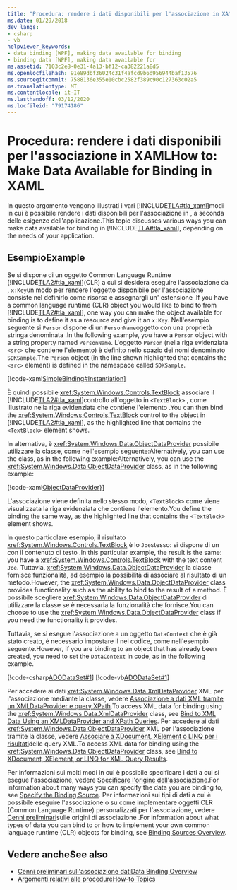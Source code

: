 ```yaml
---
title: "Procedura: rendere i dati disponibili per l'associazione in XAML"
ms.date: 01/29/2018
dev_langs:
- csharp
- vb
helpviewer_keywords:
- data binding [WPF], making data available for binding
- binding data [WPF], making data available for
ms.assetid: 7103c2e8-0e31-4a13-bf12-ca382221a8d5
ms.openlocfilehash: 91e89dbf36024c31f4afcd9b6d956944baf13576
ms.sourcegitcommit: 7588136e355e10cbc2582f389c90c127363c02a5
ms.translationtype: MT
ms.contentlocale: it-IT
ms.lasthandoff: 03/12/2020
ms.locfileid: "79174186"
---
```

# <a name="how-to-make-data-available-for-binding-in-xaml"></a><span data-ttu-id="6f0ed-102">Procedura: rendere i dati disponibili per l'associazione in XAML</span><span class="sxs-lookup"><span data-stu-id="6f0ed-102">How to: Make Data Available for Binding in XAML</span></span>
<span data-ttu-id="6f0ed-103">In questo argomento vengono illustrati i vari [!INCLUDE[TLA#tla_xaml](../../../../includes/tlasharptla-xaml-md.md)]modi in cui è possibile rendere i dati disponibili per l'associazione in , a seconda delle esigenze dell'applicazione.</span><span class="sxs-lookup"><span data-stu-id="6f0ed-103">This topic discusses various ways you can make data available for binding in [!INCLUDE[TLA#tla_xaml](../../../../includes/tlasharptla-xaml-md.md)], depending on the needs of your application.</span></span>  
  
## <a name="example"></a><span data-ttu-id="6f0ed-104">Esempio</span><span class="sxs-lookup"><span data-stu-id="6f0ed-104">Example</span></span>  
 <span data-ttu-id="6f0ed-105">Se si dispone di un oggetto Common Language Runtime [!INCLUDE[TLA2#tla_xaml](../../../../includes/tla2sharptla-xaml-md.md)](CLR) a cui si desidera eseguire l'associazione da , `x:Key`un modo per rendere l'oggetto disponibile per l'associazione consiste nel definirlo come risorsa e assegnargli un' estensione .</span><span class="sxs-lookup"><span data-stu-id="6f0ed-105">If you have a common language runtime (CLR) object you would like to bind to from [!INCLUDE[TLA2#tla_xaml](../../../../includes/tla2sharptla-xaml-md.md)], one way you can make the object available for binding is to define it as a resource and give it an `x:Key`.</span></span> <span data-ttu-id="6f0ed-106">Nell'esempio seguente si `Person` dispone di un `PersonName`oggetto con una proprietà stringa denominata .</span><span class="sxs-lookup"><span data-stu-id="6f0ed-106">In the following example, you have a `Person` object with a string property named `PersonName`.</span></span> <span data-ttu-id="6f0ed-107">L'oggetto `Person` (nella riga evidenziata `<src>` che contiene l'elemento) è definito nello spazio dei nomi denominato `SDKSample`.</span><span class="sxs-lookup"><span data-stu-id="6f0ed-107">The `Person` object (in the line shown highlighted that contains the `<src>` element) is defined in the namespace called `SDKSample`.</span></span>  
  
 [!code-xaml[SimpleBinding#Instantiation](~/samples/snippets/csharp/VS_Snippets_Wpf/SimpleBinding/CSharp/Page1.xaml?highlight=9,37)]  
  
 <span data-ttu-id="6f0ed-108">È quindi possibile <xref:System.Windows.Controls.TextBlock> associare il [!INCLUDE[TLA2#tla_xaml](../../../../includes/tla2sharptla-xaml-md.md)]controllo all'oggetto in `<TextBlock>` , come illustrato nella riga evidenziata che contiene l'elemento .</span><span class="sxs-lookup"><span data-stu-id="6f0ed-108">You can then bind the <xref:System.Windows.Controls.TextBlock> control to the object in [!INCLUDE[TLA2#tla_xaml](../../../../includes/tla2sharptla-xaml-md.md)], as the highlighted line that contains the `<TextBlock>` element shows.</span></span>
  
 <span data-ttu-id="6f0ed-109">In alternativa, è <xref:System.Windows.Data.ObjectDataProvider> possibile utilizzare la classe, come nell'esempio seguente:Alternatively, you can use the class, as in the following example:</span><span class="sxs-lookup"><span data-stu-id="6f0ed-109">Alternatively, you can use the <xref:System.Windows.Data.ObjectDataProvider> class, as in the following example:</span></span>  
  
 [!code-xaml[ObjectDataProvider}](~/samples/snippets/visualbasic/VS_Snippets_Wpf/SimpleBinding/VisualBasic/Page1.xaml?highlight=10-14,42)]  
  
 <span data-ttu-id="6f0ed-110">L'associazione viene definita nello stesso modo, `<TextBlock>` come viene visualizzata la riga evidenziata che contiene l'elemento.</span><span class="sxs-lookup"><span data-stu-id="6f0ed-110">You define the binding the same way, as the highlighted line that contains the `<TextBlock>` element shows.</span></span>  
  
 <span data-ttu-id="6f0ed-111">In questo particolare esempio, il risultato <xref:System.Windows.Controls.TextBlock> è lo `Joe`stesso: si dispone di un con il contenuto di testo .</span><span class="sxs-lookup"><span data-stu-id="6f0ed-111">In this particular example, the result is the same: you have a <xref:System.Windows.Controls.TextBlock> with the text content `Joe`.</span></span> <span data-ttu-id="6f0ed-112">Tuttavia, <xref:System.Windows.Data.ObjectDataProvider> la classe fornisce funzionalità, ad esempio la possibilità di associare al risultato di un metodo.</span><span class="sxs-lookup"><span data-stu-id="6f0ed-112">However, the <xref:System.Windows.Data.ObjectDataProvider> class provides functionality such as the ability to bind to the result of a method.</span></span> <span data-ttu-id="6f0ed-113">È possibile scegliere <xref:System.Windows.Data.ObjectDataProvider> di utilizzare la classe se è necessaria la funzionalità che fornisce.</span><span class="sxs-lookup"><span data-stu-id="6f0ed-113">You can choose to use the <xref:System.Windows.Data.ObjectDataProvider> class if you need the functionality it provides.</span></span>  
  
 <span data-ttu-id="6f0ed-114">Tuttavia, se si esegue l'associazione a un oggetto `DataContext` che è già stato creato, è necessario impostare il nel codice, come nell'esempio seguente.</span><span class="sxs-lookup"><span data-stu-id="6f0ed-114">However, if you are binding to an object that has already been created, you need to set the `DataContext` in code, as in the following example.</span></span>  
  
 [!code-csharp[ADODataSet#1](~/samples/snippets/csharp/VS_Snippets_Wpf/ADODataSet/CSharp/Window1.xaml.cs#1)]
 [!code-vb[ADODataSet#1](~/samples/snippets/visualbasic/VS_Snippets_Wpf/ADODataSet/VisualBasic/Window1.xaml.vb#1)]  
  
 <span data-ttu-id="6f0ed-115">Per accedere ai dati <xref:System.Windows.Data.XmlDataProvider> XML per l'associazione mediante la classe, vedere [Associazione a dati XML tramite un XMLDataProvider e query XPath](how-to-bind-to-xml-data-using-an-xmldataprovider-and-xpath-queries.md).</span><span class="sxs-lookup"><span data-stu-id="6f0ed-115">To access XML data for binding using the <xref:System.Windows.Data.XmlDataProvider> class, see [Bind to XML Data Using an XMLDataProvider and XPath Queries](how-to-bind-to-xml-data-using-an-xmldataprovider-and-xpath-queries.md).</span></span> <span data-ttu-id="6f0ed-116">Per accedere ai dati <xref:System.Windows.Data.ObjectDataProvider> XML per l'associazione tramite la classe, vedere [Associare a XDocument, XElement o LINQ per i risultati](how-to-bind-to-xdocument-xelement-or-linq-for-xml-query-results.md)delle query XML.</span><span class="sxs-lookup"><span data-stu-id="6f0ed-116">To access XML data for binding using the <xref:System.Windows.Data.ObjectDataProvider> class, see [Bind to XDocument, XElement, or LINQ for XML Query Results](how-to-bind-to-xdocument-xelement-or-linq-for-xml-query-results.md).</span></span>  
  
 <span data-ttu-id="6f0ed-117">Per informazioni sui molti modi in cui è possibile specificare i dati a cui si esegue l'associazione, vedere [Specificare l'origine dell'associazione](how-to-specify-the-binding-source.md).</span><span class="sxs-lookup"><span data-stu-id="6f0ed-117">For information about many ways you can specify the data you are binding to, see [Specify the Binding Source](how-to-specify-the-binding-source.md).</span></span> <span data-ttu-id="6f0ed-118">Per informazioni sui tipi di dati a cui è possibile eseguire l'associazione o su come implementare oggetti CLR (Common Language Runtime) personalizzati per l'associazione, vedere [Cenni preliminari](binding-sources-overview.md)sulle origini di associazione .</span><span class="sxs-lookup"><span data-stu-id="6f0ed-118">For information about what types of data you can bind to or how to implement your own common language runtime (CLR) objects for binding, see [Binding Sources Overview](binding-sources-overview.md).</span></span>  
  
## <a name="see-also"></a><span data-ttu-id="6f0ed-119">Vedere anche</span><span class="sxs-lookup"><span data-stu-id="6f0ed-119">See also</span></span>

- [<span data-ttu-id="6f0ed-120">Cenni preliminari sull'associazione dati</span><span class="sxs-lookup"><span data-stu-id="6f0ed-120">Data Binding Overview</span></span>](../../../desktop-wpf/data/data-binding-overview.md)
- [<span data-ttu-id="6f0ed-121">Argomenti relativi alle procedure</span><span class="sxs-lookup"><span data-stu-id="6f0ed-121">How-to Topics</span></span>](data-binding-how-to-topics.md)
